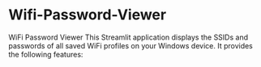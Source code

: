 # Wifi-Password-Viewer
WiFi Password Viewer This Streamlit application displays the SSIDs and passwords of all saved WiFi profiles on your Windows device. It provides the following features:
